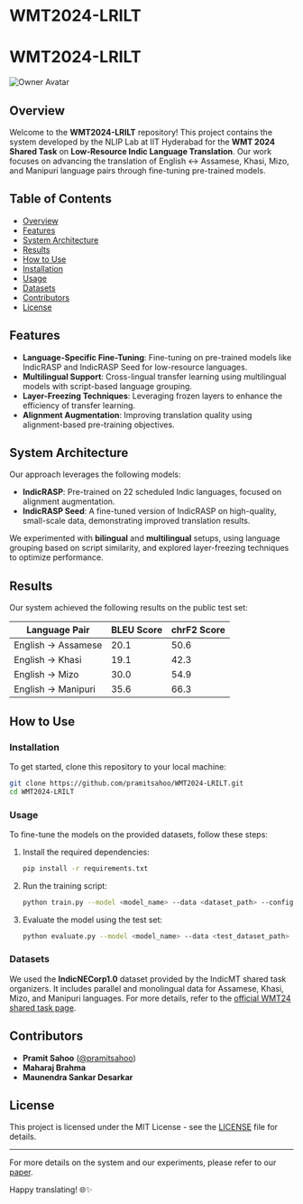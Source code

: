 # WMT2024-LRILT
# WMT2024-LRILT

![Owner Avatar](https://github.com/pramitsahoo/WMT2024-LRILT)

## Overview

Welcome to the **WMT2024-LRILT** repository! This project contains the system developed by the NLIP Lab at IIT Hyderabad for the **WMT 2024 Shared Task** on **Low-Resource Indic Language Translation**. Our work focuses on advancing the translation of English ↔ Assamese, Khasi, Mizo, and Manipuri language pairs through fine-tuning pre-trained models.

## Table of Contents

- [Overview](#overview)
- [Features](#features)
- [System Architecture](#system-architecture)
- [Results](#results)
- [How to Use](#how-to-use)
- [Installation](#installation)
- [Usage](#usage)
- [Datasets](#datasets)
- [Contributors](#contributors)
- [License](#license)

## Features

- **Language-Specific Fine-Tuning**: Fine-tuning on pre-trained models like IndicRASP and IndicRASP Seed for low-resource languages.
- **Multilingual Support**: Cross-lingual transfer learning using multilingual models with script-based language grouping.
- **Layer-Freezing Techniques**: Leveraging frozen layers to enhance the efficiency of transfer learning.
- **Alignment Augmentation**: Improving translation quality using alignment-based pre-training objectives.

## System Architecture

Our approach leverages the following models:

- **IndicRASP**: Pre-trained on 22 scheduled Indic languages, focused on alignment augmentation.
- **IndicRASP Seed**: A fine-tuned version of IndicRASP on high-quality, small-scale data, demonstrating improved translation results.

We experimented with **bilingual** and **multilingual** setups, using language grouping based on script similarity, and explored layer-freezing techniques to optimize performance.

## Results

Our system achieved the following results on the public test set:

| Language Pair   | BLEU Score | chrF2 Score |
|-----------------|------------|-------------|
| English → Assamese | 20.1      | 50.6        |
| English → Khasi    | 19.1      | 42.3        |
| English → Mizo     | 30.0      | 54.9        |
| English → Manipuri | 35.6      | 66.3        |

## How to Use

### Installation

To get started, clone this repository to your local machine:

```bash
git clone https://github.com/pramitsahoo/WMT2024-LRILT.git
cd WMT2024-LRILT
```

### Usage

To fine-tune the models on the provided datasets, follow these steps:

1. Install the required dependencies:
   ```bash
   pip install -r requirements.txt
   ```

2. Run the training script:
   ```bash
   python train.py --model <model_name> --data <dataset_path> --config <config_file>
   ```

3. Evaluate the model using the test set:
   ```bash
   python evaluate.py --model <model_name> --data <test_dataset_path>
   ```

### Datasets

We used the **IndicNECorp1.0** dataset provided by the IndicMT shared task organizers. It includes parallel and monolingual data for Assamese, Khasi, Mizo, and Manipuri languages. For more details, refer to the [official WMT24 shared task page](https://www2.statmt.org/wmt24/indic-mt-task.html).

## Contributors

- **Pramit Sahoo** ([@pramitsahoo](https://github.com/pramitsahoo))
- **Maharaj Brahma**
- **Maunendra Sankar Desarkar**

## License

This project is licensed under the MIT License - see the [LICENSE](LICENSE) file for details.

---

For more details on the system and our experiments, please refer to our [paper](https://arxiv.org/abs/2410.03215v1).

Happy translating! 🌐✨
